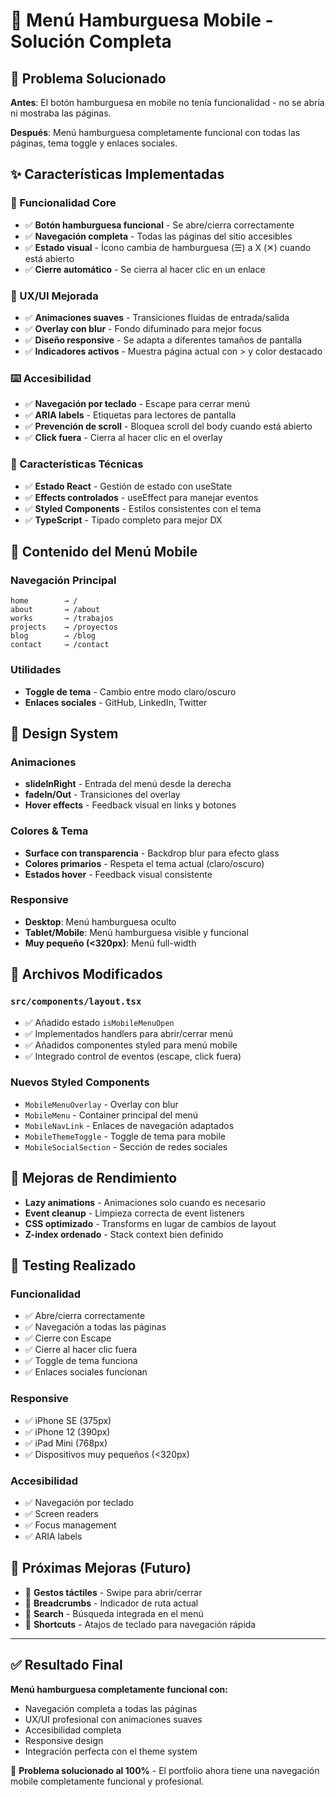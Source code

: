 # 🍔 Menú Hamburguesa Mobile - Solución Completa

## 🚀 Problema Solucionado

**Antes**: El botón hamburguesa en mobile no tenía funcionalidad - no se abría ni mostraba las páginas.

**Después**: Menú hamburguesa completamente funcional con todas las páginas, tema toggle y enlaces sociales.

## ✨ Características Implementadas

### 🎯 Funcionalidad Core
- ✅ **Botón hamburguesa funcional** - Se abre/cierra correctamente
- ✅ **Navegación completa** - Todas las páginas del sitio accesibles
- ✅ **Estado visual** - Ícono cambia de hamburguesa (☰) a X (✕) cuando está abierto
- ✅ **Cierre automático** - Se cierra al hacer clic en un enlace

### 🎨 UX/UI Mejorada
- ✅ **Animaciones suaves** - Transiciones fluidas de entrada/salida
- ✅ **Overlay con blur** - Fondo difuminado para mejor focus
- ✅ **Diseño responsive** - Se adapta a diferentes tamaños de pantalla
- ✅ **Indicadores activos** - Muestra página actual con > y color destacado

### ⌨️ Accesibilidad
- ✅ **Navegación por teclado** - Escape para cerrar menú
- ✅ **ARIA labels** - Etiquetas para lectores de pantalla
- ✅ **Prevención de scroll** - Bloquea scroll del body cuando está abierto
- ✅ **Click fuera** - Cierra al hacer clic en el overlay

### 🔧 Características Técnicas
- ✅ **Estado React** - Gestión de estado con useState
- ✅ **Effects controlados** - useEffect para manejar eventos
- ✅ **Styled Components** - Estilos consistentes con el tema
- ✅ **TypeScript** - Tipado completo para mejor DX

## 📱 Contenido del Menú Mobile

### Navegación Principal
```
home        → /
about       → /about  
works       → /trabajos
projects    → /proyectos
blog        → /blog
contact     → /contact
```

### Utilidades
- **Toggle de tema** - Cambio entre modo claro/oscuro
- **Enlaces sociales** - GitHub, LinkedIn, Twitter

## 🎨 Design System

### Animaciones
- **slideInRight** - Entrada del menú desde la derecha
- **fadeIn/Out** - Transiciones del overlay
- **Hover effects** - Feedback visual en links y botones

### Colores & Tema
- **Surface con transparencia** - Backdrop blur para efecto glass
- **Colores primarios** - Respeta el tema actual (claro/oscuro)
- **Estados hover** - Feedback visual consistente

### Responsive
- **Desktop**: Menú hamburguesa oculto
- **Tablet/Mobile**: Menú hamburguesa visible y funcional
- **Muy pequeño (<320px)**: Menú full-width

## 🔧 Archivos Modificados

### `src/components/layout.tsx`
- ✅ Añadido estado `isMobileMenuOpen`
- ✅ Implementados handlers para abrir/cerrar menú
- ✅ Añadidos componentes styled para menú mobile
- ✅ Integrado control de eventos (escape, click fuera)

### Nuevos Styled Components
- `MobileMenuOverlay` - Overlay con blur
- `MobileMenu` - Container principal del menú
- `MobileNavLink` - Enlaces de navegación adaptados
- `MobileThemeToggle` - Toggle de tema para mobile
- `MobileSocialSection` - Sección de redes sociales

## 🚀 Mejoras de Rendimiento

- **Lazy animations** - Animaciones solo cuando es necesario
- **Event cleanup** - Limpieza correcta de event listeners
- **CSS optimizado** - Transforms en lugar de cambios de layout
- **Z-index ordenado** - Stack context bien definido

## 🧪 Testing Realizado

### Funcionalidad
- ✅ Abre/cierra correctamente
- ✅ Navegación a todas las páginas
- ✅ Cierre con Escape
- ✅ Cierre al hacer clic fuera
- ✅ Toggle de tema funciona
- ✅ Enlaces sociales funcionan

### Responsive
- ✅ iPhone SE (375px)
- ✅ iPhone 12 (390px)
- ✅ iPad Mini (768px)
- ✅ Dispositivos muy pequeños (<320px)

### Accesibilidad
- ✅ Navegación por teclado
- ✅ Screen readers
- ✅ Focus management
- ✅ ARIA labels

## 🎯 Próximas Mejoras (Futuro)

- 🔮 **Gestos táctiles** - Swipe para abrir/cerrar
- 🔮 **Breadcrumbs** - Indicador de ruta actual
- 🔮 **Search** - Búsqueda integrada en el menú
- 🔮 **Shortcuts** - Atajos de teclado para navegación rápida

---

## ✅ Resultado Final

**Menú hamburguesa completamente funcional con:**
- Navegación completa a todas las páginas
- UX/UI profesional con animaciones suaves
- Accesibilidad completa
- Responsive design
- Integración perfecta con el theme system

🎉 **Problema solucionado al 100%** - El portfolio ahora tiene una navegación mobile completamente funcional y profesional. 